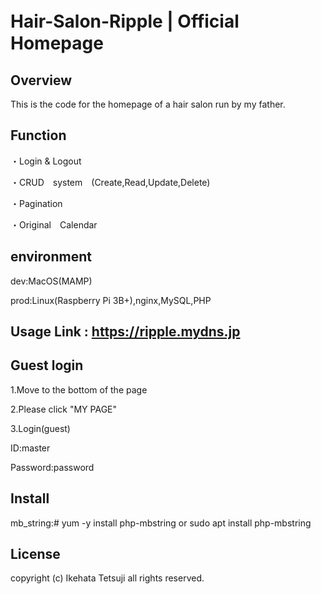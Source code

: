 # Hair-Salon-Ripple | Official　Homepage

## Overview

This is the code for the homepage of a hair salon run by my father.

## Function

・Login & Logout

・CRUD　system　(Create,Read,Update,Delete)

・Pagination

・Original　Calendar

## environment

dev:MacOS(MAMP)

prod:Linux(Raspberry Pi 3B+),nginx,MySQL,PHP

## Usage Link : https://ripple.mydns.jp

## Guest login 

1.Move to the bottom of the page

2.Please click "MY PAGE"

3.Login(guest)

ID:master 

Password:password 

## Install

mb_string:# yum -y install php-mbstring or sudo apt install php-mbstring

## License

copyright (c) Ikehata Tetsuji all rights reserved.
